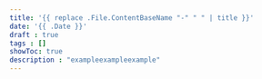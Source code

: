 ```yaml
---
title: '{{ replace .File.ContentBaseName "-" " " | title }}'
date: '{{ .Date }}'
draft : true
tags : []
showToc: true
description : "exampleexampleexample"
---
```

